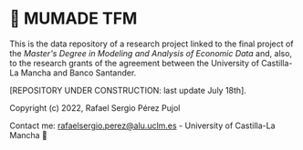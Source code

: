 # **:triangular_flag_on_post: MUMADE TFM**

This is the data repository of a research project linked to the final project of the _Master's Degree in Modeling and Analysis of Economic Data_ and, also, to the research grants of the agreement between the University of Castilla-La Mancha and Banco Santander.

[REPOSITORY UNDER CONSTRUCTION: last update July 18th].

Copyright (c) 2022, Rafael Sergio Pérez Pujol

Contact me: rafaelsergio.perez@alu.uclm.es - University of Castilla-La Mancha :email:
